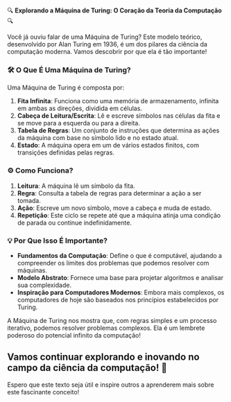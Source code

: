 🔍 **Explorando a Máquina de Turing: O Coração da Teoria da Computação** 🔍

Você já ouviu falar de uma Máquina de Turing? Este modelo teórico, desenvolvido por Alan Turing em 1936, é um dos pilares da ciência da computação moderna. Vamos descobrir por que ela é tão importante!

### 🛠️ **O Que É Uma Máquina de Turing?**

Uma Máquina de Turing é composta por:

1. **Fita Infinita**: Funciona como uma memória de armazenamento, infinita em ambas as direções, dividida em células.
2. **Cabeça de Leitura/Escrita**: Lê e escreve símbolos nas células da fita e se move para a esquerda ou para a direita.
3. **Tabela de Regras**: Um conjunto de instruções que determina as ações da máquina com base no símbolo lido e no estado atual.
4. **Estado**: A máquina opera em um de vários estados finitos, com transições definidas pelas regras.

### ⚙️ **Como Funciona?**

1. **Leitura**: A máquina lê um símbolo da fita.
2. **Regra**: Consulta a tabela de regras para determinar a ação a ser tomada.
3. **Ação**: Escreve um novo símbolo, move a cabeça e muda de estado.
4. **Repetição**: Este ciclo se repete até que a máquina atinja uma condição de parada ou continue indefinidamente.

### 💡 **Por Que Isso É Importante?**

- **Fundamentos da Computação**: Define o que é computável, ajudando a compreender os limites dos problemas que podemos resolver com máquinas.
- **Modelo Abstrato**: Fornece uma base para projetar algoritmos e analisar sua complexidade.
- **Inspiração para Computadores Modernos**: Embora mais complexos, os computadores de hoje são baseados nos princípios estabelecidos por Turing.

A Máquina de Turing nos mostra que, com regras simples e um processo iterativo, podemos resolver problemas complexos. Ela é um lembrete poderoso do potencial infinito da computação!

## Vamos continuar explorando e inovando no campo da ciência da computação! 🚀

Espero que este texto seja útil e inspire outros a aprenderem mais sobre este fascinante conceito!
